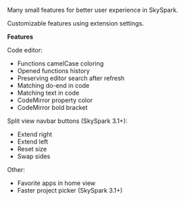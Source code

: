 Many small features for better user experience in SkySpark.

Customizable features using extension settings.

**Features**

Code editor:
- Functions camelCase coloring
- Opened functions history
- Preserving editor search after refresh
- Matching do-end in code
- Matching text in code
- CodeMirror property color
- CodeMirror bold bracket

Split view navbar buttons (SkySpark 3.1+):
- Extend right
- Extend left
- Reset size
- Swap sides

Other:
- Favorite apps in home view
- Faster project picker (SkySpark 3.1+)